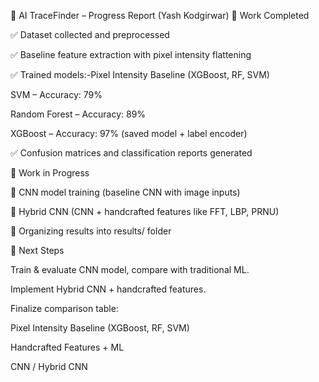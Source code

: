📌 AI TraceFinder – Progress Report (Yash Kodgirwar)
🔹 Work Completed

✅ Dataset collected and preprocessed

✅ Baseline feature extraction with pixel intensity flattening

✅ Trained models:-Pixel Intensity Baseline (XGBoost, RF, SVM)

SVM – Accuracy: 79%

Random Forest – Accuracy: 89%

XGBoost – Accuracy: 97% (saved model + label encoder)

✅ Confusion matrices and classification reports generated

🔹 Work in Progress

🚧 CNN model training (baseline CNN with image inputs)

🚧 Hybrid CNN (CNN + handcrafted features like FFT, LBP, PRNU)

🚧 Organizing results into results/ folder

🔹 Next Steps

Train & evaluate CNN model, compare with traditional ML.

Implement Hybrid CNN + handcrafted features.

Finalize comparison table:

Pixel Intensity Baseline (XGBoost, RF, SVM)

Handcrafted Features + ML

CNN / Hybrid CNN
